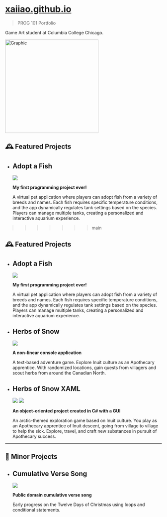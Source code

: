 # [xaiiao.github.io](http://xaiiao.github.io/)

> PROG 101 Portfolio
> 

Game Art student at Columbia College Chicago. 

  <img src="https://media.discordapp.net/attachments/567073748935639045/1375284948252102756/me_2.png?ex=6831216b&is=682fcfeb&hm=c308febce8f8df00088a30f56b9c0455c0cadaa90e12fd270dfc5983e28e4d23&=&format=webp&quality=lossless&width=1103&height=940" alt="Graphic" width="300"/> 
</div>


## 🕰️ Featured Projects
  - Adopt a Fish
    - 
     <img src="https://media.discordapp.net/attachments/567073748935639045/1375287260588806144/image.png?ex=68312392&is=682fd212&hm=72c5c8fa59960a722fd19223f783e14493579b0a6d9f8a5605d43a3b3b4e856a&=&format=webp&quality=lossless&width=636&height=340">

      **My first programming project ever!**

      A virtual pet application where players can adopt fish from a variety of breeds and names. Each fish requires specific temperature conditions, and the app dynamically regulates tank settings based on the species. Players can manage multiple tanks, creating a personalized and interactive aquarium experience.
>>>>>>> main

## 🕰️ Featured Projects
  - Adopt a Fish
    - 
     <img src="https://media.discordapp.net/attachments/567073748935639045/1375287260588806144/image.png?ex=68312392&is=682fd212&hm=72c5c8fa59960a722fd19223f783e14493579b0a6d9f8a5605d43a3b3b4e856a&=&format=webp&quality=lossless&width=636&height=340">

      **My first programming project ever!**

      A virtual pet application where players can adopt fish from a variety of breeds and names. Each fish requires specific temperature conditions, and the app dynamically regulates tank settings based on the species. Players can manage multiple tanks, creating a personalized and interactive aquarium experience.




- Herbs of Snow 
    - 
    <img src="https://media.discordapp.net/attachments/567073748935639045/1375293312054853682/image.png?ex=68312935&is=682fd7b5&hm=9ead2749214579f2384f5d647513982de658b28888c77c1c2ca11b396400e229&=&format=webp&quality=lossless&width=1860&height=565">
    
    **A non-linear console application**

    A text-based adventure game. Explore Inuit culture as an Apothecary apprentice. With randomized locations, gain quests from villagers and scout herbs from around the Canadian North.
  



- Herbs of Snow XAML
    - 
    <img src="https://media.discordapp.net/attachments/567073748935639045/1375297418480058499/image.png?ex=68312d08&is=682fdb88&hm=cd2c2bb6ae3a0ce1f17e13a51e84e2092efe099b1769413c1732813b8c549e98&=&format=webp&quality=lossless&width=1430&height=810">  <img src="https://media.discordapp.net/attachments/567073748935639045/1375297418786246706/image.png?ex=68312d08&is=682fdb88&hm=959583c20a9948094875e0a8c322ac9287d4edae113ac87910d539c975f6cee4&=&format=webp&quality=lossless&width=1423&height=810">

    
    **An object-oriented project created in C# with a GUI**

    An arctic-themed exploration game based on Inuit culture. You play as an Apothecary apprentice of Inuit descent, going from village to village to help the sick. Explore, travel, and craft new substances in pursuit of Apothecary success. 


-------------------------------------------------------------------
## 🧸 Minor Projects
- Cumulative Verse Song
  -   
  <img src="https://media.discordapp.net/attachments/567073748935639045/1375298473712423012/image.png?ex=68312e03&is=682fdc83&hm=32f554b3eb967cccfc54d7e952b54f4b0da3e3f532d05491bfaee1764ee8cbb8&=&format=webp&quality=lossless&width=1555&height=810">

    **Public domain cumulative verse song**

    Early progress on the Twelve Days of Christmas using loops and conditional statements. 
